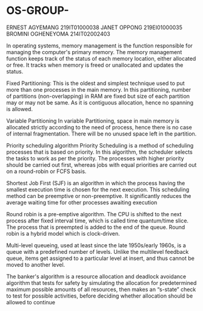 # OS-GROUP-
 ERNEST AGYEMANG       219IT01000038
 JANET    OPPONG       219EI01000035
 BROMINI OGHENEYOMA    214IT02002403
 
 In operating systems, memory management is the function responsible for managing the computer's primary memory. The memory management function keeps track of the status of each memory location, either allocated or free. It tracks when memory is freed or unallocated and updates the status.


Fixed Partitioning:
This is the oldest and simplest technique used to put more than one processes in the main memory. In this partitioning, number of partitions (non-overlapping) in RAM are fixed but size of each partition may or may not be same. As it is contiguous allocation, hence no spanning is allowed.

Variable Partitioning
In variable Partitioning, space in main memory is allocated strictly according to the need of process, hence there is no case of internal fragmentation. There will be no unused space left in the partition.


Priority scheduling algorithm
Priority Scheduling is a method of scheduling processes that is based on priority. In this algorithm, the scheduler selects the tasks to work as per the priority. The processes with higher priority should be carried out first, whereas jobs with equal priorities are carried out on a round-robin or FCFS basis.

Shortest Job First (SJF) is an algorithm in which the process having the smallest execution time is chosen for the next execution. This scheduling method can be preemptive or non-preemptive. It significantly reduces the average waiting time for other processes awaiting execution


Round robin is a pre-emptive algorithm. The CPU is shifted to the next process after fixed interval time, which is called time quantum/time slice. The process that is preempted is added to the end of the queue. Round robin is a hybrid model which is clock-driven.

Multi-level queueing, used at least since the late 1950s/early 1960s, is a queue with a predefined number of levels. Unlike the multilevel feedback queue, items get assigned to a particular level at insert, and thus cannot be moved to another level.


The banker's algorithm is a resource allocation and deadlock avoidance algorithm that tests for safety by simulating the allocation for predetermined maximum possible amounts of all resources, then makes an “s-state” check to test for possible activities, before deciding whether allocation should be allowed to continue 
